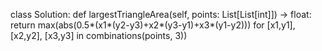 class Solution:
    def largestTriangleArea(self, points: List[List[int]]) -> float:
        return max(abs(0.5*(x1*(y2-y3)+x2*(y3-y1)+x3*(y1-y2))) for [x1,y1], [x2,y2], [x3,y3] in combinations(points, 3))




